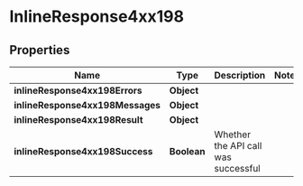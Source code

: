 # InlineResponse4xx198

## Properties
Name | Type | Description | Notes
------------ | ------------- | ------------- | -------------
**inlineResponse4xx198Errors** | **Object** |  | 
**inlineResponse4xx198Messages** | **Object** |  | 
**inlineResponse4xx198Result** | **Object** |  | 
**inlineResponse4xx198Success** | **Boolean** | Whether the API call was successful | 
